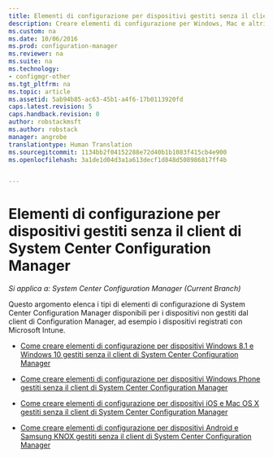 ```yaml
---
title: Elementi di configurazione per dispositivi gestiti senza il client di System Center Configuration Manager | System Center Configuration Manager
description: Creare elementi di configurazione per Windows, Mac e altri dispositivi non gestiti dal client di System Center Configuration Manager.
ms.custom: na
ms.date: 10/06/2016
ms.prod: configuration-manager
ms.reviewer: na
ms.suite: na
ms.technology:
- configmgr-other
ms.tgt_pltfrm: na
ms.topic: article
ms.assetid: 5ab94b85-ac63-45b1-a4f6-17b0113920fd
caps.latest.revision: 5
caps.handback.revision: 0
author: robstackmsft
ms.author: robstack
manager: angrobe
translationtype: Human Translation
ms.sourcegitcommit: 1134bb2f04152288e72d40b1b1083f415cb4e900
ms.openlocfilehash: 3a1de1d04d3a1a613decf1d848d508986817ff4b


---
```

# <a name="configuration-items-for-devices-managed-without-the-system-center-configuration-manager-client"></a>Elementi di configurazione per dispositivi gestiti senza il client di System Center Configuration Manager

*Si applica a: System Center Configuration Manager (Current Branch)*

Questo argomento elenca i tipi di elementi di configurazione di System Center Configuration Manager disponibili per i dispositivi non gestiti dal client di Configuration Manager, ad esempio i dispositivi registrati con Microsoft Intune.  

-   [Come creare elementi di configurazione per dispositivi Windows 8.1 e Windows 10 gestiti senza il client di System Center Configuration Manager](../../compliance/deploy-use/create-configuration-items-for-windows-8.1-and-windows-10-devices-managed-without-the-client.md)  

-   [Come creare elementi di configurazione per dispositivi Windows Phone gestiti senza il client di System Center Configuration Manager](../../compliance/deploy-use/create-configuration-items-for-windows-phone-devices-managed-without-the-client.md)  

-   [Come creare elementi di configurazione per dispositivi iOS e Mac OS X gestiti senza il client di System Center Configuration Manager](../../compliance/deploy-use/create-configuration-items-for-ios-and-mac-os-x-devices-managed-without-the-client.md)  

-   [Come creare elementi di configurazione per dispositivi Android e Samsung KNOX gestiti senza il client di System Center Configuration Manager](../../compliance/deploy-use/create-configuration-items-for-android-and-samsung-knox-devices-managed-without-the-client.md)  



<!--HONumber=Nov16_HO1-->


